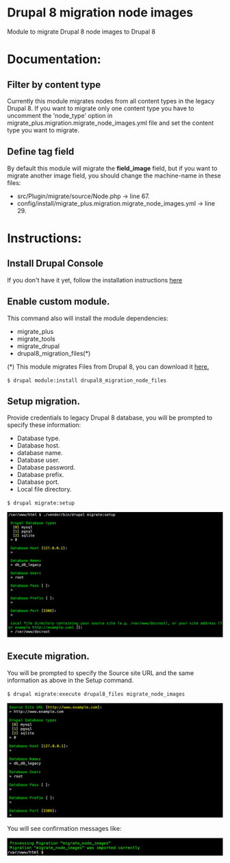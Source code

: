 # Drupal 8 migration node images

Module to migrate Drupal 8 node images to Drupal 8

# Documentation:

## Filter by content type

Currently this module migrates nodes from all content types in the legacy Drupal 8.
If you want to migrate only one content type you have to uncomment the 'node_type' option 
in migrate_plus.migration.migrate_node_images.yml file and set the content type you want to migrate.

## Define tag field

By default this module will migrate the **field_image** field, but if you want to migrate another
image field, you should change the machine-name in these files:

- src/Plugin/migrate/source/Node.php -> line 67.
- config/install/migrate_plus.migration.migrate_node_images.yml -> line 29.


# Instructions:

## Install Drupal Console
If you don't have it yet, follow the installation instructions [here](https://docs.drupalconsole.com/en/getting/project.html)

## Enable custom module.

This command also will install the module dependencies:

  - migrate_plus
  - migrate_tools
  - migrate_drupal
  - drupal8_migration_files(*)

(*) This module migrates Files from Drupal 8, you can download it [here.](https://github.com/weknowinc/drupal8_migration_files)

`$ drupal module:install drupal8_migration_node_files`

## Setup migration.

Provide credentials to legacy Drupal 8 database, you will be prompted to specify these information:

 - Database type.
 - Database host.
 - database name.
 - Database user.
 - Database password.
 - Database prefix.
 - Database port.
 - Local file directory.

`$ drupal migrate:setup`

![alt text][setup]

[setup]: ./images/drupal-migrate-setup.png "Drupal Console migrate setup prompt"


## Execute migration.

You will be prompted to specify the Source site URL and the same information as above in the Setup command.

`$ drupal migrate:execute drupal8_files migrate_node_images`

![alt text][execute]

[execute]: ./images/drupal-migrate-execute.png "Drupal Console migrate execute prompt"

You will see confirmation messages like:

![alt text][result]

[result]: ./images/drupal-migrate-execute-result.png "Drupal Console migrate execute prompt"

